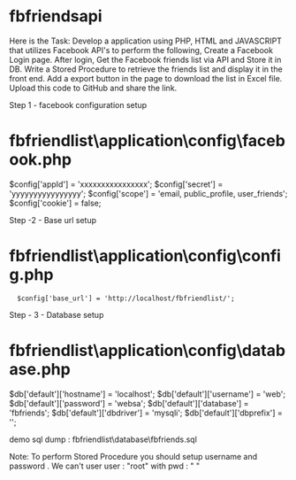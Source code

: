 # fbfriendsapi

Here is the Task:
Develop a application using PHP, HTML and JAVASCRIPT that utilizes Facebook API's to perform the following,
Create a Facebook Login page.
After login, Get the Facebook friends list via API and Store it in DB.
Write a Stored Procedure to retrieve the friends list and display it in the front end.
Add a export button in the page to download the  list in Excel file.
Upload this code to GitHub and share the link. 

 Step 1 - facebook configuration setup

#  fbfriendlist\application\config\facebook.php

$config['appId']   = 'xxxxxxxxxxxxxxxx';
$config['secret']  = 'yyyyyyyyyyyyyyyy';
$config['scope'] = 'email, public_profile, user_friends';
$config['cookie'] = false;

 Step -2  -  Base url setup
 
 #  fbfriendlist\application\config\config.php
 
      $config['base_url'] = 'http://localhost/fbfriendlist/';

Step - 3   -  Database setup

 #  fbfriendlist\application\config\database.php

$db['default']['hostname'] = 'localhost';
$db['default']['username'] = 'web';
$db['default']['password'] = 'websa';
$db['default']['database'] = 'fbfriends';
$db['default']['dbdriver'] = 'mysqli';
$db['default']['dbprefix'] = '';


demo sql dump  :  fbfriendlist\database\fbfriends.sql
 
 
Note: To perform Stored Procedure you should setup username and password .  We can't user  user : "root"   with  pwd :  " "
